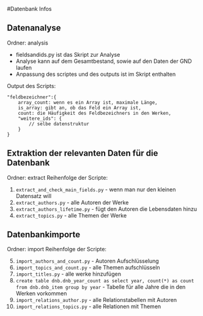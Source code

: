 #Datenbank Infos

## Datenanalyse

Ordner: analysis
* fieldsandids.py ist das Skript zur Analyse
* Analyse kann auf dem Gesamtbestand, sowie auf den Daten der GND laufen
* Anpassung des scriptes und des outputs ist im Skript enthalten

Output des Scripts:

```
"feldbezeichner":{
    array_count: wenn es ein Array ist, maximale Länge,
    is_array: gibt an, ob das Feld ein Array ist,
    count: die Häufigkeit des Feldbezeichners in den Werken,
    "weitere_ids": {
        // selbe datenstruktur
    }
}
```

## Extraktion der relevanten Daten für die Datenbank

Ordner: extract
Reihenfolge der Scripte:

1. `extract_and_check_main_fields.py` - wenn man nur den kleinen Datensatz will
2. `extract_authors.py` - alle Autoren der Werke 
3. `extract_authors_lifetime.py` - fügt den Autoren die Lebensdaten hinzu 
4. `extract_topics.py` - alle Themen der Werke 

## Datenbankimporte

Ordner: import
Reihenfolge der Scripte:

5. `import_authors_and_count.py` - Autoren Aufschlüsselung
6. `import_topics_and_count.py` - alle Themen aufschlüsseln
7. `import_titles.py` - alle werke hinzufügen
8. `create table dnb.dnb_year_count as select year, count(*) as count from dnb.dnb_item group by year` - Tabelle für alle Jahre die in den Werken vorkommen
9. `import_relations_author.py` - alle Relationstabellen mit Autoren
10. `import_relations_topics.py` - alle Relationen mit Themen